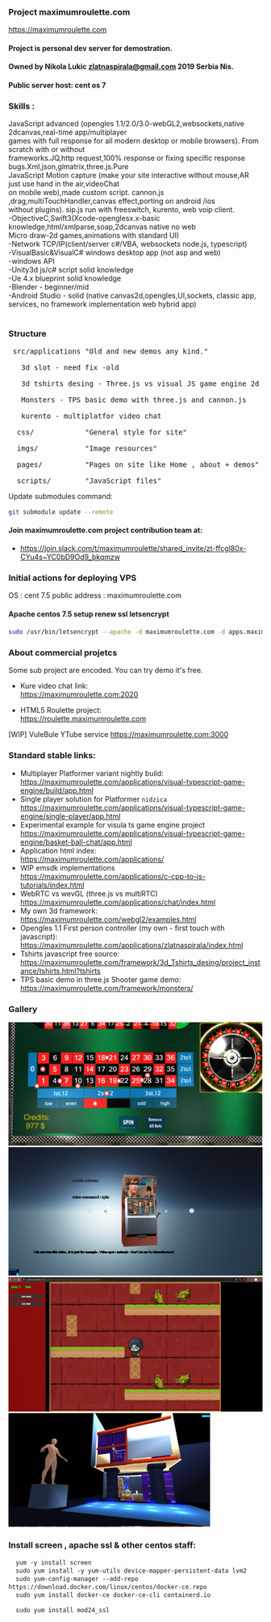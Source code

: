 
### Project maximumroulette.com ###

 https://maximumroulette.com

 #### Project is personal dev server for demostration.
 #### Owned by Nikola Lukic zlatnaspirala@gmail.com 2019 Serbia Nis.

 #### Public server host: cent os 7

 ### Skills : ###

JavaScript advanced (opengles 1.1/2.0/3.0-webGL2,websockets,native 2dcanvas,real-time app/multiplayer <br/>
games with full response for all modern desktop or mobile browsers). From scratch with or without <br/>
frameworks.JQ,http request,100% response or fixing specific response bugs.Xml,json,glmatrix,three.js.Pure<br/>
JavaScript Motion capture (make your site interactive without mouse,AR just use hand in the air,videoChat<br/>
on mobile web),made custom script. cannon.js ,drag,multiTouchHandler,canvas effect,porting on android /ios<br/>
without plugins). sip.js run with freeswitch, kurento, web voip client.<br/>
-ObjectiveC,Swift3(Xcode-openglesx.x-basic knowledge,html/xmlparse,soap,2dcanvas native no web<br/>
 Micro draw-2d games,animations with standard UI)<br/>
-Network TCP/IP(client/server c#/VBA, websockets node.js, typescript)<br/>
-VisualBasic&VisualC# windows desktop app (not asp and web)<br/>
-windows API<br/>
-Unity3d js/c# script solid knowledge<br/>
-Ue 4.x blueprint solid knowledge<br/>
-Blender - beginner/mid<br/>
-Android Studio - solid (native canvas2d,opengles,UI,sockets, classic app,
 services, no framework implementation web hybrid app)<br/>
<br/>

### Structure ###
<pre>
 src/applications "Old and new demos any kind."<br/>
   3d slot - need fix -old<br/>
   3d tshirts desing - Three.js vs visual JS game engine 2d<br/>
   Monsters - TPS basic demo with three.js and cannon.js<br/>
   kurento - multiplatfor video chat<br/>
  css/            "General style for site"<br/>
  imgs/           "Image resources"<br/>
  pages/          "Pages on site like Home , about + demos"<br/>
  scripts/        "JavaScript files"
</pre>

Update submodules command:
```bash
git submodule update --remote
```

#### Join maximumroulette.com project contribution team at:
- https://join.slack.com/t/maximumroulette/shared_invite/zt-ffcgl80x-CYu4s~YC0bD9Od9_bkqmzw

### Initial actions for deploying VPS ###

 OS : cent 7.5
 public address : maximumroulette.com

#### Apache centos 7.5 setup renew ssl letsencrypt ####

```bash
sudo /usr/bin/letsencrypt --apache -d maximumroulette.com -d apps.maximumroulette.com -d kure.maximumroulette.com -d roulette.maximumroulette.com -d artificialintelligence.maximumroulette.com
```

### About commercial projetcs

 Some sub project are encoded. You can try demo it's free.

  - Kure video chat link:</BR>
  https://maximumroulette.com:2020

  - HTML5 Roulette project:</BR>
  https://roulette.maximumroulette.com

  [WIP] VuleBule YTube service
  https://maximumroulette.com:3000

### Standard stable links:

  - Multiplayer Platformer variant nightly build:</BR>
  https://maximumroulette.com/applications/visual-typescript-game-engine/build/app.html
  - Single player solution for Platformer `nidzica`</BR>
  https://maximumroulette.com/applications/visual-typescript-game-engine/single-player/app.html
  - Experimental example for visula ts game engine project</BR>
  https://maximumroulette.com/applications/visual-typescript-game-engine/basket-ball-chat/app.html
  - Application html index:</BR>
  https://maximumroulette.com/applications/
  - WIP emsdk implementations</BR>
  https://maximumroulette.com/applications/c-cpp-to-js-tutorials/index.html
  - WebRTC vs wevGL (three.js vs multiRTC)</BR>
  https://maximumroulette.com/applications/chat/index.html
  - My own 3d framework:</BR>
  https://maximumroulette.com/webgl2/examples.html
  - Opengles 1.1 First person controller (my own - first touch with javascript):</BR>
  https://maximumroulette.com/applications/zlatnaspirala/index.html
  - Tshirts javascript free source: </BR>
  https://maximumroulette.com/framework/3d_Tshirts_desing/project_instance/tshirts.html?tshirts
  - TPS basic demo in three.js Shooter game demo:</BR>
  https://maximumroulette.com/framework/monsters/


### Gallery ###

![roulette](https://github.com/zlatnaspirala/maximumroulette-com/blob/master/promo-material/ultimate-roulette.jpg)
![3d-slot-based on three.js](https://github.com/zlatnaspirala/maximumroulette-com/blob/master/promo-material/3d_slot_source_code.png)
![platformer - based on matter.ts ](https://github.com/zlatnaspirala/maximumroulette-com/blob/master/promo-material/platformer.png)
![House](https://github.com/zlatnaspirala/maximumroulette-com/blob/master/promo-material/house.jpg)

### Install screen , apache ssl & other centos staff: ###

```console
  yum -y install screen
  sudo yum install -y yum-utils device-mapper-persistent-data lvm2
  sudo yum-config-manager --add-repo https://download.docker.com/linux/centos/docker-ce.repo
  sudo yum install docker-ce docker-ce-cli containerd.io
```

```console
  sudo yum install mod24_ssl
```
